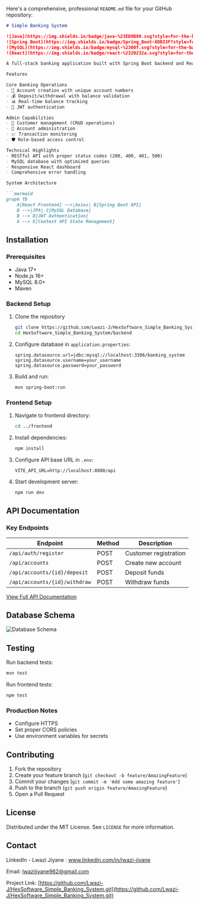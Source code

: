 Here's a comprehensive, professional `README.md` file for your GitHub repository:

```markdown
# Simple Banking System

![Java](https://img.shields.io/badge/java-%23ED8B00.svg?style=for-the-badge&logo=openjdk&logoColor=white)
![Spring Boot](https://img.shields.io/badge/Spring_Boot-6DB33F?style=for-the-badge&logo=spring&logoColor=white)
![MySQL](https://img.shields.io/badge/mysql-%2300f.svg?style=for-the-badge&logo=mysql&logoColor=white)
![React](https://img.shields.io/badge/react-%2320232a.svg?style=for-the-badge&logo=react&logoColor=%2361DAFB)

A full-stack banking application built with Spring Boot backend and React frontend, featuring secure account management, transaction processing, and customer administration.

Features

Core Banking Operations
- 🏦 Account creation with unique account numbers
- 💰 Deposit/withdrawal with balance validation
- 📊 Real-time balance tracking
- 🔐 JWT authentication

Admin Capabilities
- 👥 Customer management (CRUD operations)
- 📝 Account administration
- 📈 Transaction monitoring
- 🛡️ Role-based access control

Technical Highlights
- RESTful API with proper status codes (200, 400, 401, 500)
- MySQL database with optimized queries
- Responsive React dashboard
- Comprehensive error handling

System Architecture

```mermaid
graph TD
    A[React Frontend] -->|Axios| B[Spring Boot API]
    B -->|JPA| C[MySQL Database]
    B --> D[JWT Authentication]
    A --> E[Context API State Management]
```

## Installation

### Prerequisites
- Java 17+
- Node.js 16+
- MySQL 8.0+
- Maven

### Backend Setup
1. Clone the repository
   ```bash
   git clone https://github.com/Lwazi-J/HexSoftware_Simple_Banking_System.git
   cd HexSoftware_Simple_Banking_System/backend
   ```

2. Configure database in `application.properties`:
   ```properties
   spring.datasource.url=jdbc:mysql://localhost:3306/banking_system
   spring.datasource.username=your_username
   spring.datasource.password=your_password
   ```

3. Build and run:
   ```bash
   mvn spring-boot:run
   ```

### Frontend Setup
1. Navigate to frontend directory:
   ```bash
   cd ../frontend
   ```

2. Install dependencies:
   ```bash
   npm install
   ```

3. Configure API base URL in `.env`:
   ```env
   VITE_API_URL=http://localhost:8080/api
   ```

4. Start development server:
   ```bash
   npm run dev
   ```

## API Documentation

### Key Endpoints
| Endpoint | Method | Description |
|----------|--------|-------------|
| `/api/auth/register` | POST | Customer registration |
| `/api/accounts` | POST | Create new account |
| `/api/accounts/{id}/deposit` | POST | Deposit funds |
| `/api/accounts/{id}/withdraw` | POST | Withdraw funds |

[View Full API Documentation](docs/API.md)

## Database Schema

![Database Schema](docs/schema.png)

## Testing

Run backend tests:
```bash
mvn test
```

Run frontend tests:
```bash
npm test
```


### Production Notes
- Configure HTTPS
- Set proper CORS policies
- Use environment variables for secrets

## Contributing

1. Fork the repository
2. Create your feature branch (`git checkout -b feature/AmazingFeature`)
3. Commit your changes (`git commit -m 'Add some amazing feature'`)
4. Push to the branch (`git push origin feature/AmazingFeature`)
5. Open a Pull Request

## License

Distributed under the MIT License. See `LICENSE` for more information.

## Contact
LinkedIn - Lwazi Jiyane : www.linkedin.com/in/lwazi-jiyane

Email: lwazijiyane962@gmail.com

Project Link: [https://github.com/Lwazi-J/HexSoftware_Simple_Banking_System.git](https://github.com/Lwazi-J/HexSoftware_Simple_Banking_System.git)
```